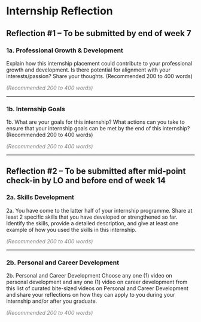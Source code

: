 # Internship Reflection

## Reflection #1 – To be submitted by end of week 7

### 1a. Professional Growth & Development

Explain how this internship placement could contribute to your professional growth
and development. Is there potential for alignment with your interests/passion? Share
your thoughts. (Recommended 200 to 400 words)

<span style="color:gray">*(Recommended 200 to 400 words)*</span>

---

### 1b. Internship Goals

1b. What are your goals for this internship? What actions can you take to ensure that
your internship goals can be met by the end of this internship? (Recommended 200 to
400 words)

<span style="color:gray">*(Recommended 200 to 400 words)*</span>

---

## Reflection #2 – To be submitted after mid-point check-in by LO and before end of week 14

### 2a. Skills Development

2a. You have come to the latter half of your internship programme. Share at least 2
specific skills that you have developed or strengthened so far. Identify the skills,
provide a detailed description, and give at least one example of how you used the
skills in this internship. 

<span style="color:gray">*(Recommended 200 to 400 words)*</span>

---

### 2b. Personal and Career Development

2b. Personal and Career Development
Choose any one (1) video on personal development and any one (1) video on career
development from this list of curated bite-sized videos on Personal and Career
Development and share your reflections on how they can apply to you during your
internship and/or after you graduate.

<span style="color:gray">*(Recommended 200 to 400 words)*</span>
